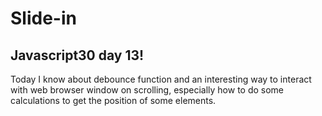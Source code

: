 # Slide-in

## Javascript30 day 13!

Today I know about debounce function and an interesting way to interact with web browser window on scrolling, especially how to do some calculations to get the position of some elements.
